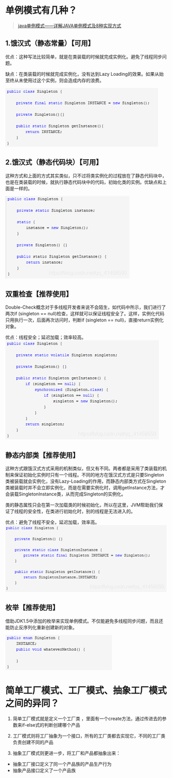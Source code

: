 # 单例模式有几种？
> [java单例模式——详解JAVA单例模式及8种实现方式](https://blog.csdn.net/qq_41458550/article/details/109243456)

## 1.饿汉式（静态常量）【可用】
优点：这种写法比较简单，就是在类装载的时候就完成实例化。避免了线程同步问题。

缺点：在类装载的时候就完成实例化，没有达到Lazy Loading的效果。如果从始至终从未使用过这个实例，则会造成内存的浪费。

![](./img/设计模式/static1.png)

## 2.饿汉式（静态代码块）【可用】

这种方式和上面的方式其实类似，只不过将类实例化的过程放在了静态代码块中，也是在类装载的时候，就执行静态代码块中的代码，初始化类的实例。优缺点和上面是一样的。

![](./img/设计模式/static2.png)

## 双重检查【推荐使用】
Double-Check概念对于多线程开发者来说不会陌生，如代码中所示，我们进行了两次if (singleton == null)检查，这样就可以保证线程安全了。这样，实例化代码只用执行一次，后面再次访问时，判断if (singleton == null)，直接return实例化对象。

优点：线程安全；延迟加载；效率较高。
![](./img/设计模式/doubleCheck.png)

## 静态内部类【推荐使用】
这种方式跟饿汉式方式采用的机制类似，但又有不同。两者都是采用了类装载的机制来保证初始化实例时只有一个线程。不同的地方在饿汉式方式是只要Singleton类被装载就会实例化，没有Lazy-Loading的作用，而静态内部类方式在Singleton类被装载时并不会立即实例化，而是在需要实例化时，调用getInstance方法，才会装载SingletonInstance类，从而完成Singleton的实例化。

类的静态属性只会在第一次加载类的时候初始化，所以在这里，JVM帮助我们保证了线程的安全性，在类进行初始化时，别的线程是无法进入的。

优点：避免了线程不安全，延迟加载，效率高。
![](./img/设计模式/staticClass.png)

## 枚举【推荐使用】

借助JDK1.5中添加的枚举来实现单例模式。不仅能避免多线程同步问题，而且还能防止反序列化重新创建新的对象。

![](./img/设计模式/enum.png)

# 简单工厂模式、工厂模式、抽象工厂模式之间的异同？
1. 简单工厂模式就是定义一个工厂类 ，里面有一个create方法，通过传进去的参数来if-else式的判断创建哪个产品

2. 工厂模式则将工厂抽象为一个接口，所有的工厂类都去实现它，不同的工厂类负责创建不同的产品

3. 抽象工厂模式则更进一步，将工厂和产品都抽象出来：
* 抽象工厂接口定义了同一个产品族的产品生产行为
* 抽象产品接口定义了一个产品族